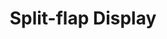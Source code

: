 ---
  id: "96"
  fieldLayoutId: "89"
  uid: "cdca5adf-7575-4ad1-9451-993373bc92ae"
  enabled: "1"
  archived: "0"
  dateCreated: "2017-10-07 20:47:53"
  dateUpdated: "2019-01-28 02:47:19"
  siteSettingsId: "96"
  slug: "looping-feed-state"
  siteId: "1"
  uri: "patterns/ios/entry/looping-feed-state"
  enabledForSite: "1"
  sectionId: "2"
  typeId: "2"
  authorId: "1"
  postdateCreated: "2017-10-07 20:47:00"
  expirydateCreated: null
  contentId: "96"
  title: "Split-flap Display"
  field_allColorsComputed: null
  field_allColorsComputedIllustration: null
  field_allColorsComputedThumbnail: null
  field_appDescription: null
  field_appDescriptionSentiment: null
  field_audio: "0"
  field_authorFaq: null
  field_bgThumbPosition: "center center"
  field_body: null
  field_captureSize: null
  field_categoriesRaw: "visibility,\noptimized real estate,\nlabeling"
  field_categoryInPlainText: null
  field_coldThumbTransform: null
  field_colorPalette: null
  field_contributorName: null
  field_contributorUrl: null
  field_coverColor: null
  field_dominantColor: null
  field_externalContributor: "0"
  field_fetchWebsiteData: null
  field_fullName: null
  field_gfycatSource: "UnlinedGivingBarracuda"
  field_gif: "1"
  field_gumletUrl: null
  field_gumletUrlNoPreParse: null
  field_howHelps: "<p><strong>Optimized Real Estate and Visibility</strong>. </p>\n<p>This solution enhances the optimizes the space and visibility of the user interface in areas where there are limitations on the amount of characters or pixels that can be rendered.</p>\n<p>This solution help the users by providing them necessary statuses without sacrificing content real estate, which means that users can consume the content and get other relative data to that piece of content (in this case the lack of comments).</p>\n<p>Although, in this case the solution is mainly a Call to Action that invites the users to comment, this type of rolling text can be used to provide further information to the user in situations where the amount of real estate is limited. </p>"
  field_howWorks: "<p>When users are scrolling through their news feed they will likely find content that has not interactions yet. LinkedIn uses the same are where it displays the number of comments and likes, to display a message that informs the users about the current state of that specific piece of content and Call to Action that invites the users to comment.</p>\n<p>Since there's a limitation in the amount of available horizontal real estate and container that limits the available vertical real estate, LinkedIn uses a type of transition that resembles the \"split-flap displays\" that can be found in airports, train stations and flip clocks.</p>\n<p>This type of transition allows the app to show a long string of text in a limited container by splitting into two looping states.</p>"
  field_iconColors: null
  field_iconComputedColors: null
  field_illustrationSource: null
  field_imagePathRaw: ""
  field_imageTextOcr: null
  field_depthArticleBody: null
  field_lpSentimentScore: null
  field_lpUrl: null
  field_mediaEmbed: null
  field_mobileId: null
  field_mobileShotSrc: null
  field_newsObject: null
  field_pageFetchJsonString: null
  field_patternSrc: "LinkedIn"
  field_platformRaw: "iOS"
  field_qualityDescription: null
  field_rawResponse: null
  field_readingDuration: null
  field_readingDurationSeconds: null
  field_readingEaseLevel: null
  field_readingEaseScore: null
  field_references: null
  field_screenshotColors: null
  field_screenshotComputedColors: null
  field_sourceFromArchive: null
  field_strategyDescription: null
  field_thumbColors: null
  field_thumbVideoUrl: "zphwx"
  field_webDescription: null
  field_webTitle: null
  field_what: "<p>This is a mobile specific solution that LinkedIn (and other apps like Facebook) uses to optimize the available screen real estate in specific layouts like content screens and feeds.</p>"
  root: null
  lft: null
  rgt: null
  level: null
  structureId: null
  layout: layouts/post.njk
---